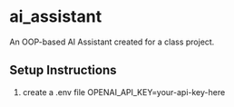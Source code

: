 # ai_assistant

An OOP-based AI Assistant created for a class project.

## Setup Instructions

1. create a .env file OPENAI_API_KEY=your-api-key-here


